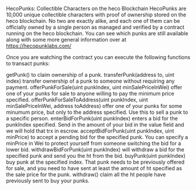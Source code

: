 HecoPunks: Collectible Characters on the heco Blockchain
HecoPunks are 10,000 unique collectible characters with proof of ownership stored on the heco blockchain. No two are exactly alike, and each one of them can be officially owned by a single person as managed and verified by a contract running on the heco blockchain. You can see which punks are still available along with some more general information over at https://hecopunklabs.com/

Once you are watching the contract you can execute the following functions to transact punks:

getPunk() to claim ownership of a punk.
transferPunk(address to, uint index) transfer ownership of a punk to someone without requiring any payment.
offerPunkForSale(uint punkIndex, uint minSalePriceInWei) offer one of your punks for sale to anyone willing to pay the minimum price specified.
offerPunkForSaleToAddress(uint punkIndex, uint minSalePriceInWei, address toAddress) offer one of your punks for some minumum price, but only to the address specified. Use this to sell a punk to a specific person.
enterBidForPunk(uint punkIndex) enters a bid for the punkIndex specified. Send in the amount of your bid in the value field and we will hold that trx in escrow.
acceptBidForPunk(uint punkIndex, uint minPrice) to accept a pending bid for the specified punk. You can specify a minPrice in Wei to protect yourself from someone switching the bid for a lower bid.
withdrawBidForPunk(uint punkIndex) will withdraw a bid for the specified punk and send you the ht from the bid.
buyPunk(uint punkIndex) buy punk at the specified index. That punk needs to be previously offered for sale, and you need to have sent at least the amount of ht specified as the sale price for the punk.
withdraw() claim all the ht people have previously sent to buy your punks.

